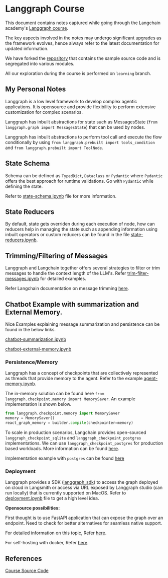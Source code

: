 # Langgraph Course

This document contains notes captured while going through the Langchain academy's [Langgraph course](https://academy.langchain.com/courses/intro-to-langgraph).

The key aspects involved in the notes may undergo significant upgrades as the framework evolves, hence always refer to the latest documentation for updated information.

We have forked the [repository](https://github.com/langchain-ai/langchain-academy) that contains the sample source code and is segregated into various modules.

All our exploration during the course is performed on `learning` branch.

## My Personal Notes

Langgraph is a low level framework to develop complex agentic applications. It is opensource and provide flexibility to perform extensive customization for complex scenarios.

Langgraph has inbuilt abstractions for state such as MessagesState (`from langgraph.graph import MessagesState`) that can be used by nodes.

Langgraph has inbuilt abstractions to perform tool call and execute the flow conditionally by using `from langgraph.prebuilt import tools_condition` and `from langgraph.prebuilt import ToolNode`.

## State Schema

Schema can be defined as `TypedDict`, `Dataclass` or `Pydantic` where `Pydantic` offers the best approach for runtime validations. Go with `Pydantic` while defining the state.

Refer to [state-schema.ipynb](https://github.com/scchengaiah/langchain-academy/blob/main/module-2/state-schema.ipynb) file for more information.

## State Reducers

By default, state gets overriden during each execution of node, how can reducers help in managing the state such as appending information using inbuilt operators or custom reducers can be found in the file [state-reducers.ipynb](https://github.com/scchengaiah/langchain-academy/blob/main/module-2/state-reducers.ipynb).

## Trimming/Filtering of Messages

Langgraph and Langchain together offers several strategies to filter or trim messages to handle the context length of the LLM's. Refer [trim-filter-messages.ipynb](https://github.com/scchengaiah/langchain-academy/blob/main/module-2/trim-filter-messages.ipynb) for detailed examples.

Refer Langchain documentation on message trimming [here](https://python.langchain.com/v0.2/docs/how_to/trim_messages/#getting-the-last-max_tokens-tokens).

## Chatbot Example with summarization and External Memory.

Nice Examples explaining message summarization and persistence can be found in the below links.

[chatbot-summarization.ipynb](https://github.com/scchengaiah/langchain-academy/blob/main/module-2/chatbot-summarization.ipynb)

[chatbot-external-memory.ipynb](https://github.com/scchengaiah/langchain-academy/blob/main/module-2/chatbot-external-memory.ipynb)

### Persistence/Memory

Langgraph has a concept of checkpoints that are collectively represented as threads that provide memory to the agent. Refer to the example [agent-memory.ipynb](https://github.com/scchengaiah/langchain-academy/blob/main/module-1/agent-memory.ipynb).

The in-memory solution can be found here `from langgraph.checkpoint.memory import MemorySaver`. An example implementation is shown below. 

```python
from langgraph.checkpoint.memory import MemorySaver
memory = MemorySaver()
react_graph_memory = builder.compile(checkpointer=memory)
```

To scale in production scenarios, Langchain provides open-sourced `langgraph_checkpoint_sqlite` and `langgraph_checkpoint_postgres` implementations. We can use `langgraph_checkpoint_postgres` for production based workloads. More information can be found [here](https://github.com/langchain-ai/langgraph/releases/tag/0.2.0). 

Implementation example with `postgres` can be found [here](https://langchain-ai.github.io/langgraph/how-tos/persistence_postgres/)



### Deployment

Langgraph provides a SDK ([langgraph_sdk](https://pypi.org/project/langgraph-sdk/)) to access the graph deployed on cloud in Langsmith or access via URL exposed by Langgraph studio (can run locally) that is currently supported on MacOS. Refer to [deployment.ipynb](https://github.com/scchengaiah/langchain-academy/blob/main/module-1/deployment.ipynb) file to get a high level idea.

**Opensource possibilities:**

First thought is to use FastAPI application that can expose the graph over an endpoint. Need to check for better alternatives for seamless native support.

For detailed information on this topic, Refer [here](https://langchain-ai.github.io/langgraph/tutorials/deployment/).

For self-hosting with docker, Refer [here](https://langchain-ai.github.io/langgraph/how-tos/deploy-self-hosted/).

## References

[Course Source Code](https://github.com/langchain-ai/langchain-academy)

